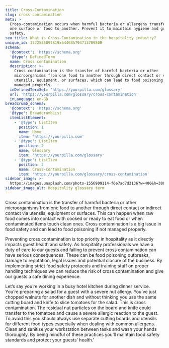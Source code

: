 ```yaml
---
title: Cross-Contamination
slug: cross-contamination
meta: >
  Cross-contamination occurs when harmful bacteria or allergens transfer from
  one surface or food to another. Prevent it to maintain hygiene and guest
  safety.
seo_title: What is Cross-Contamination in the hospitality industry?
unique_id: 1722536897819x644685794713789800
schema:
  '@context': 'https://schema.org'
  '@type': DefinedTerm
  name: Cross contamination
  description: >-
    Cross contamination is the transfer of harmful bacteria or other
    microorganisms from one food to another through direct contact or via
    utensils, equipment, or surfaces, which can lead to food poisoning if not
    managed properly.
  inDefinedTermSet: 'https://yourpilla.com/glossary'
  url: 'https://yourpilla.com/glossary/cross-contamination'
  inLanguage: en-GB
breadcrumb_schema:
  '@context': 'https://schema.org'
  '@type': BreadcrumbList
  itemListElement:
    - '@type': ListItem
      position: 1
      name: Home
      item: 'https://yourpilla.com'
    - '@type': ListItem
      position: 2
      name: Glossary
      item: 'https://yourpilla.com/glossary'
    - '@type': ListItem
      position: 3
      name: Cross-Contamination
      item: 'https://yourpilla.com/glossary/cross-contamination'
sidebar_image: >-
  https://images.unsplash.com/photo-1556909114-f6e7ad7d3136?w=400&h=300&fit=crop&auto=format
sidebar_image_alt: Hospitality glossary term
---
```

Cross contamination is the transfer of harmful bacteria or other microorganisms from one food to another through direct contact or indirect contact via utensils, equipment or surfaces. This can happen when raw food comes into contact with cooked or ready to eat food or when contaminated items touch clean ones. Cross contamination is a big issue in food safety and can lead to food poisoning if not managed properly.

Preventing cross contamination is top priority in hospitality as it directly impacts guest health and safety. As hospitality professionals we have a duty of care to our guests and failing to prevent cross contamination can have serious consequences. These can be food poisoning outbreaks, damage to reputation, legal issues and potential closure of the business. By implementing strict food safety protocols and training staff on proper handling techniques we can reduce the risk of cross contamination and give our guests a safe dining experience.

Let’s say you’re working in a busy hotel kitchen during dinner service. You’re preparing a salad for a guest with a severe nut allergy. You’ve just chopped walnuts for another dish and without thinking you use the same cutting board and knife to slice tomatoes for the salad. This is cross contamination. The residual nut particles on the board and knife could transfer to the tomatoes and cause a severe allergic reaction to the guest. To avoid this you should always use separate cutting boards and utensils for different food types especially when dealing with common allergens. Clean and sanitise your workstation between tasks and wash your hands thoroughly. By being mindful of these practices you’ll maintain food safety standards and protect your guests’ health.'
